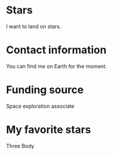 # Stars
I want to land on stars.
# Contact information

You can find me on Earth for the moment.

# Funding source

Space exploration associate

# My favorite stars

Three Body

